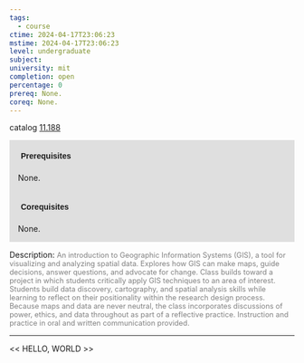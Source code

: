 ```yaml
---
tags:
  - course
ctime: 2024-04-17T23:06:23
mstime: 2024-04-17T23:06:23
level: undergraduate
subject: 
university: mit
completion: open
percentage: 0
prereq: None.
coreq: None.
---
```


catalog [11.188](http://student.mit.edu/catalog/m11a.html#11.188)

<span style="display: block; padding: 15px; background-color: rgb(100, 100, 100, 0.2);"><font id="m_prereq688_0" style="display: block; font-family: Arial, sans-serif; font-weight: bold; padding: 5px">Prerequisites</font><br><span id="prereq688_0">None.</span></span>
<span style="display: block; padding: 15px; background-color: rgb(100, 100, 100, 0.2);"><font id="m_coreq688_0" style="display: block; font-family: Arial, sans-serif; font-weight: bold; padding: 5px">Corequisites</font><br><span id="coreq688_0">None.</span></span>

<font style="">Description:</font>
<font style="color: grey; font-size: 0.8rem;">An introduction to Geographic Information Systems (GIS), a tool for visualizing and analyzing spatial data. Explores how GIS can make maps, guide decisions, answer questions, and advocate for change. Class builds toward a project in which students critically apply GIS techniques to an area of interest. Students build data discovery, cartography, and spatial analysis skills while learning to reflect on their positionality within the research design process. Because maps and data are never neutral, the class incorporates discussions of power, ethics, and data throughout as part of a reflective practice. Instruction and practice in oral and written communication provided.</font>



---

<< HELLO, WORLD >>

